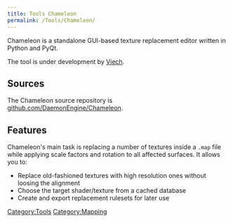 ```yaml
---
title: Tools Chameleon
permalink: /Tools/Chameleon/
---
```


Chameleon is a standalone GUI-based texture replacement editor written
in Python and PyQt.

The tool is under development by [Viech](User:Viech "wikilink").

## Sources

The Chameleon source repository is
[github.com/DaemonEngine/Chameleon](https://github.com/DaemonEngine/Chameleon).

## Features

Chameleon's main task is replacing a number of textures inside a `.map`
file while applying scale factors and rotation to all affected surfaces.
It allows you to:

- Replace old-fashioned textures with high resolution ones without
  loosing the alignment
- Choose the target shader/texture from a cached database
- Create and export replacement rulesets for later use

[Category:Tools](Category:Tools "wikilink")
[Category:Mapping](Category:Mapping "wikilink")